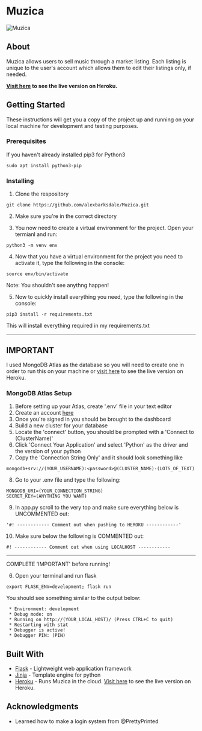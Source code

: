 # Muzica

![Muzica](https://i.imgur.com/bOMBDtP.png)

## About
Muzica allows users to sell music through a market listing. Each listing is unique to the user's account which allows
them to edit their listings only, if needed.

**[Visit here](https://muzica-ab.herokuapp.com/) to see the live version on Heroku.**

## Getting Started

These instructions will get you a copy of the project up and running on your local machine for development and testing purposes.

### Prerequisites
If you haven't already installed pip3 for Python3
```
sudo apt install python3-pip
```

### Installing

1. Clone the respository
```
git clone https://github.com/alexbarksdale/Muzica.git
```
2. Make sure you're in the correct directory

3. You now need to create a virtual environment for the project. Open your termianl and run:
```
python3 -m venv env
```
4. Now that you have a virtual environment for the project you need to activate it, type the following in the console:
```
source env/bin/activate
```
Note: You shouldn't see anythng happen!

5. Now to quickly install everything you need, type the following in the console:
```
pip3 install -r requirements.txt
```
This will install everything required in my requirements.txt

----------------------------------------------------------------
## IMPORTANT
I used MongoDB Atlas as the database so you will need to create one in order to run this on your machine or [visit here](https://muzica-ab.herokuapp.com/) to see the live version on Heroku.

### MongoDB Atlas Setup
1. Before setting up your Atlas, create '.env' file in your text editor
2. Create an account [here](https://www.mongodb.com/cloud/atlas)
3. Once you're signed in you should be brought to the dashboard
4. Build a new cluster for your database
5. Locate the 'connect' button, you should be prompted with a 'Connect to (ClusterName)'
6. Click 'Connect Your Application' and select 'Python' as the driver and the version of your python
7. Copy the 'Connection String Only' and it should look something like 
```
mongodb+srv://(YOUR_USERNAME):<password>@(CLUSTER_NAME)-(LOTS_OF_TEXT)
```
8. Go to your .env file and type the following:
```
MONGODB_URI=(YOUR_CONNECTION_STRING)
SECRET_KEY=(ANYTHING YOU WANT)
```
9. In app.py scroll to the very top and make sure everything below is UNCOMMENTED out:
```
'#! ------------ Comment out when pushing to HEROKU ------------' 
```
10. Make sure below the following is COMMENTED out: 
```
#! ------------ Comment out when using LOCALHOST ------------
```

----------------------------------------------------------------
COMPLETE 'IMPORTANT' before running!

6. Open your terminal and run flask
```
export FLASK_ENV=development; flask run
```
You should see something similar to the output below:
```
 * Environment: development
 * Debug mode: on
 * Running on http://(YOUR_LOCAL_HOST)/ (Press CTRL+C to quit)
 * Restarting with stat
 * Debugger is active!
 * Debugger PIN: (PIN)
```
## Built With

* [Flask](https://palletsprojects.com/p/flask/) - Lightweight web application framework
* [Jinja](https://palletsprojects.com/p/jinja/) - Template engine for python
* [Heroku](https://www.heroku.com/) - Runs Muzica in the cloud. [Visit here](https://muzica-ab.herokuapp.com/) to see the live version on Heroku.

## Acknowledgments

* Learned how to make a login system from @PrettyPrinted

